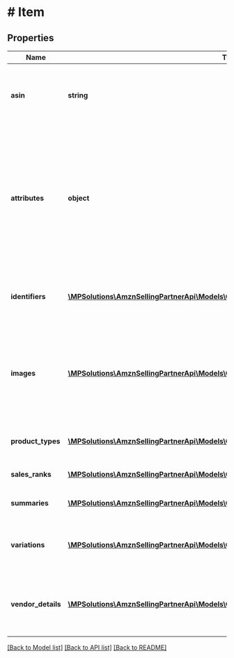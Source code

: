 # # Item

## Properties

Name | Type | Description | Notes
------------ | ------------- | ------------- | -------------
**asin** | **string** | Amazon Standard Identification Number (ASIN) is the unique identifier for an item in the Amazon catalog. |
**attributes** | **object** | A JSON object that contains structured item attribute data keyed by attribute name. Catalog item attributes are available only to brand owners and conform to the related product type definitions available in the Selling Partner API for Product Type Definitions. | [optional]
**identifiers** | [**\MPSolutions\AmznSellingPartnerApi\Models\CatalogItems\ItemIdentifiersByMarketplace[]**](ItemIdentifiersByMarketplace.md) | Identifiers associated with the item in the Amazon catalog, such as UPC and EAN identifiers. | [optional]
**images** | [**\MPSolutions\AmznSellingPartnerApi\Models\CatalogItems\ItemImagesByMarketplace[]**](ItemImagesByMarketplace.md) | Images for an item in the Amazon catalog. All image variants are provided to brand owners. Otherwise, a thumbnail of the \&quot;MAIN\&quot; image variant is provided. | [optional]
**product_types** | [**\MPSolutions\AmznSellingPartnerApi\Models\CatalogItems\ItemProductTypeByMarketplace[]**](ItemProductTypeByMarketplace.md) | Product types associated with the Amazon catalog item. | [optional]
**sales_ranks** | [**\MPSolutions\AmznSellingPartnerApi\Models\CatalogItems\ItemSalesRanksByMarketplace[]**](ItemSalesRanksByMarketplace.md) | Sales ranks of an Amazon catalog item. | [optional]
**summaries** | [**\MPSolutions\AmznSellingPartnerApi\Models\CatalogItems\ItemSummaryByMarketplace[]**](ItemSummaryByMarketplace.md) | Summary details of an Amazon catalog item. | [optional]
**variations** | [**\MPSolutions\AmznSellingPartnerApi\Models\CatalogItems\ItemVariationsByMarketplace[]**](ItemVariationsByMarketplace.md) | Variation details by marketplace for an Amazon catalog item (variation relationships). | [optional]
**vendor_details** | [**\MPSolutions\AmznSellingPartnerApi\Models\CatalogItems\ItemVendorDetailsByMarketplace[]**](ItemVendorDetailsByMarketplace.md) | Vendor details associated with an Amazon catalog item. Vendor details are available to vendors only. | [optional]

[[Back to Model list]](../../README.md#models) [[Back to API list]](../../README.md#endpoints) [[Back to README]](../../README.md)
